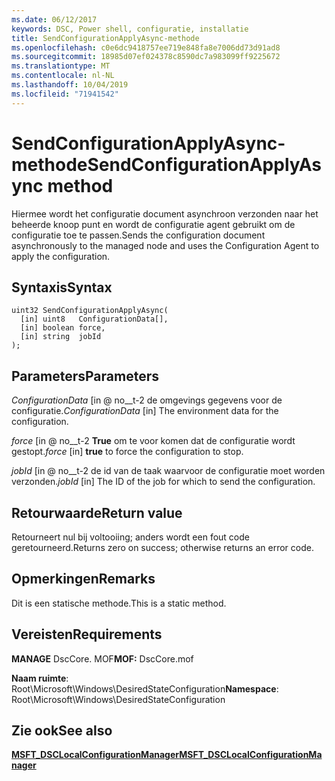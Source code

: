 ```yaml
---
ms.date: 06/12/2017
keywords: DSC, Power shell, configuratie, installatie
title: SendConfigurationApplyAsync-methode
ms.openlocfilehash: c0e6dc9418757ee719e848fa8e7006dd73d91ad8
ms.sourcegitcommit: 18985d07ef024378c8590dc7a983099ff9225672
ms.translationtype: MT
ms.contentlocale: nl-NL
ms.lasthandoff: 10/04/2019
ms.locfileid: "71941542"
---
```

# <a name="sendconfigurationapplyasync-method"></a><span data-ttu-id="61dbe-103">SendConfigurationApplyAsync-methode</span><span class="sxs-lookup"><span data-stu-id="61dbe-103">SendConfigurationApplyAsync method</span></span>

<span data-ttu-id="61dbe-104">Hiermee wordt het configuratie document asynchroon verzonden naar het beheerde knoop punt en wordt de configuratie agent gebruikt om de configuratie toe te passen.</span><span class="sxs-lookup"><span data-stu-id="61dbe-104">Sends the configuration document asynchronously to the managed node and uses the Configuration Agent to apply the configuration.</span></span>

## <a name="syntax"></a><span data-ttu-id="61dbe-105">Syntaxis</span><span class="sxs-lookup"><span data-stu-id="61dbe-105">Syntax</span></span>

```mof
uint32 SendConfigurationApplyAsync(
  [in] uint8   ConfigurationData[],
  [in] boolean force,
  [in] string  jobId
);
```

## <a name="parameters"></a><span data-ttu-id="61dbe-106">Parameters</span><span class="sxs-lookup"><span data-stu-id="61dbe-106">Parameters</span></span>

<span data-ttu-id="61dbe-107">*ConfigurationData* \[in @ no__t-2 de omgevings gegevens voor de configuratie.</span><span class="sxs-lookup"><span data-stu-id="61dbe-107">*ConfigurationData* \[in\] The environment data for the configuration.</span></span>

<span data-ttu-id="61dbe-108">*force* \[in @ no__t-2 **True** om te voor komen dat de configuratie wordt gestopt.</span><span class="sxs-lookup"><span data-stu-id="61dbe-108">*force* \[in\] **true** to force the configuration to stop.</span></span>

<span data-ttu-id="61dbe-109">*jobId* \[in @ no__t-2 de id van de taak waarvoor de configuratie moet worden verzonden.</span><span class="sxs-lookup"><span data-stu-id="61dbe-109">*jobId* \[in\] The ID of the job for which to send the configuration.</span></span>

## <a name="return-value"></a><span data-ttu-id="61dbe-110">Retourwaarde</span><span class="sxs-lookup"><span data-stu-id="61dbe-110">Return value</span></span>

<span data-ttu-id="61dbe-111">Retourneert nul bij voltooiing; anders wordt een fout code geretourneerd.</span><span class="sxs-lookup"><span data-stu-id="61dbe-111">Returns zero on success; otherwise returns an error code.</span></span>

## <a name="remarks"></a><span data-ttu-id="61dbe-112">Opmerkingen</span><span class="sxs-lookup"><span data-stu-id="61dbe-112">Remarks</span></span>

<span data-ttu-id="61dbe-113">Dit is een statische methode.</span><span class="sxs-lookup"><span data-stu-id="61dbe-113">This is a static method.</span></span>

## <a name="requirements"></a><span data-ttu-id="61dbe-114">Vereisten</span><span class="sxs-lookup"><span data-stu-id="61dbe-114">Requirements</span></span>

<span data-ttu-id="61dbe-115">**MANAGE** DscCore. MOF</span><span class="sxs-lookup"><span data-stu-id="61dbe-115">**MOF:** DscCore.mof</span></span>

<span data-ttu-id="61dbe-116">**Naam ruimte**: Root\Microsoft\Windows\DesiredStateConfiguration</span><span class="sxs-lookup"><span data-stu-id="61dbe-116">**Namespace**: Root\Microsoft\Windows\DesiredStateConfiguration</span></span>

## <a name="see-also"></a><span data-ttu-id="61dbe-117">Zie ook</span><span class="sxs-lookup"><span data-stu-id="61dbe-117">See also</span></span>

[<span data-ttu-id="61dbe-118">**MSFT_DSCLocalConfigurationManager**</span><span class="sxs-lookup"><span data-stu-id="61dbe-118">**MSFT_DSCLocalConfigurationManager**</span></span>](msft-dsclocalconfigurationmanager.md)
